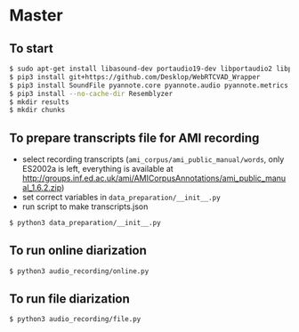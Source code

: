 # Master

## To start

```bash
$ sudo apt-get install libasound-dev portaudio19-dev libportaudio2 libportaudiocpp0 ffmpeg python-pyaudio python3-pyaudio
$ pip3 install git+https://github.com/Desklop/WebRTCVAD_Wrapper
$ pip3 install SoundFile pyannote.core pyannote.audio pyannote.metrics scipy pydub numpy librosa sounddevice webrtcvad PyAudio
$ pip3 install --no-cache-dir Resemblyzer
$ mkdir results
$ mkdir chunks
```

## To prepare transcripts file for AMI recording

- select recording transcripts (`ami_corpus/ami_public_manual/words`, only ES2002a is left, everything is available at <http://groups.inf.ed.ac.uk/ami/AMICorpusAnnotations/ami_public_manual_1.6.2.zip>)
- set correct variables in `data_preparation/__init__.py`
- run script to make transcripts.json

```bash
$ python3 data_preparation/__init__.py
```

## To run online diarization

```bash
$ python3 audio_recording/online.py
```

## To run file diarization

```bash
$ python3 audio_recording/file.py
```
